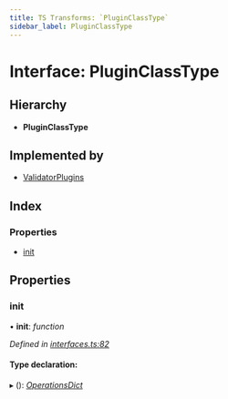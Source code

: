 ```yaml
---
title: TS Transforms: `PluginClassType`
sidebar_label: PluginClassType
---
```


# Interface: PluginClassType

## Hierarchy

* **PluginClassType**

## Implemented by

* [ValidatorPlugins](../classes/validatorplugins.md)

## Index

### Properties

* [init](pluginclasstype.md#init)

## Properties

###  init

• **init**: *function*

*Defined in [interfaces.ts:82](https://github.com/terascope/teraslice/blob/653cf7530/packages/ts-transforms/src/interfaces.ts#L82)*

#### Type declaration:

▸ (): *[OperationsDict](operationsdict.md)*
